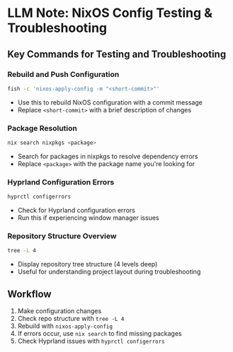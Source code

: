 # LLM Note: NixOS Config Testing & Troubleshooting

## Key Commands for Testing and Troubleshooting

### Rebuild and Push Configuration
```bash
fish -c 'nixos-apply-config -m "<short-commit>"'
```
- Use this to rebuild NixOS configuration with a commit message
- Replace `<short-commit>` with a brief description of changes

### Package Resolution
```bash
nix search nixpkgs <package>
```
- Search for packages in nixpkgs to resolve dependency errors
- Replace `<package>` with the package name you're looking for

### Hyprland Configuration Errors
```bash
hyprctl configerrors
```
- Check for Hyprland configuration errors
- Run this if experiencing window manager issues

### Repository Structure Overview
```bash
tree -L 4
```
- Display repository tree structure (4 levels deep)
- Useful for understanding project layout during troubleshooting

## Workflow
1. Make configuration changes
2. Check repo structure with `tree -L 4`
3. Rebuild with `nixos-apply-config`
4. If errors occur, use `nix search` to find missing packages
5. Check Hyprland issues with `hyprctl configerrors`
